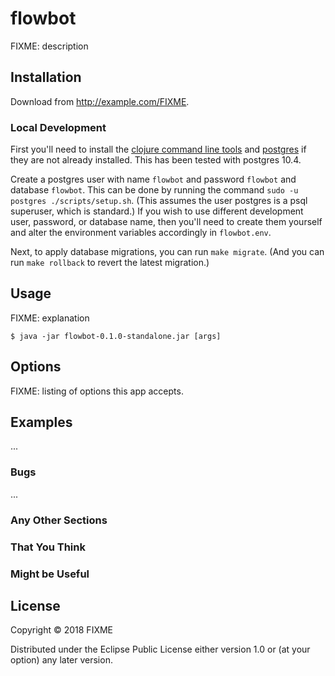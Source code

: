 # flowbot

FIXME: description

## Installation

Download from http://example.com/FIXME.

### Local Development

First you'll need to install the [clojure command line tools](https://clojure.org/guides/getting_started) and [postgres](https://www.postgresql.org/download/) if they are not already installed. This has been tested with postgres 10.4.

Create a postgres user with name `flowbot` and password `flowbot` and database `flowbot`. This can be done by running the command `sudo -u postgres ./scripts/setup.sh`. (This assumes the user postgres is a psql superuser, which is standard.) If you wish to use different development user, password, or database name, then you'll need to create them yourself and alter the environment variables accordingly in `flowbot.env`.

Next, to apply database migrations, you can run `make migrate`. (And you can run `make rollback` to revert the latest migration.)

## Usage

FIXME: explanation

    $ java -jar flowbot-0.1.0-standalone.jar [args]

## Options

FIXME: listing of options this app accepts.

## Examples

...

### Bugs

...

### Any Other Sections
### That You Think
### Might be Useful

## License

Copyright © 2018 FIXME

Distributed under the Eclipse Public License either version 1.0 or (at
your option) any later version.
